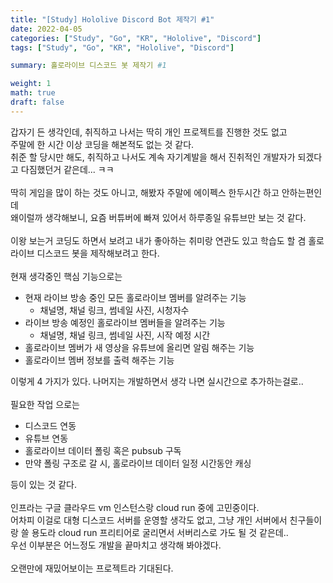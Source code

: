 ```yaml
---  
title: "[Study] Hololive Discord Bot 제작기 #1"  
date: 2022-04-05
categories: ["Study", "Go", "KR", "Hololive", "Discord"]  
tags: ["Study", "Go", "KR", "Hololive", "Discord"]

summary: 홀로라이브 디스코드 봇 제작기 #1

weight: 1
math: true
draft: false
---  
```


갑자기 든 생각인데, 취직하고 나서는 딱히 개인 프로젝트를 진행한 것도 없고 <br>
주말에 한 시간 이상 코딩을 해본적도 없는 것 같다.<br>
취준 할 당시만 해도, 취직하고 나서도 계속 자기계발을 해서 진취적인 개발자가 되겠다고 다짐했던거 같은데... ㅋㅋ<br>
<br>
딱히 게임을 많이 하는 것도 아니고, 해봤자 주말에 에이펙스 한두시간 하고 안하는편인데<br>
왜이럴까 생각해보니, 요즘 버튜버에 빠져 있어서 하루종일 유튜브만 보는 것 같다.<br>
<br>
이왕 보는거 코딩도 하면서 보려고 내가 좋아하는 취미랑 연관도 있고 학습도 할 겸 홀로라이브 디스코드 봇을 제작해보려고 한다.<br>
<br>
현재 생각중인 핵심 기능으로는
- 현재 라이브 방송 중인 모든 홀로라이브 멤버를 알려주는 기능
  - 채널명, 채널 링크, 썸네일 사진, 시청자수
- 라이브 방송 예정인 홀로라이브 멤버들을 알려주는 기능
  - 채널명, 채널 링크, 썸네일 사진, 시작 예정 시간
- 홀로라이브 멤버가 새 영상을 유튜브에 올리면 알림 해주는 기능
- 홀로라이브 멤버 정보를 출력 해주는 기능

이렇게 4 가지가 있다. 나머지는 개발하면서 생각 나면 실시간으로 추가하는걸로..
<br>
<br>
필요한 작업 으로는
- 디스코드 연동
- 유튜브 연동
- 홀로라이브 데이터 폴링 혹은 pubsub 구독
- 만약 폴링 구조로 갈 시, 홀로라이브 데이터 일정 시간동안 캐싱

등이 있는 것 같다.
<br>
<br>
인프라는 구글 클라우드 vm 인스턴스랑 cloud run 중에 고민중이다.<br>
어차피 이걸로 대형 디스코드 서버를 운영할 생각도 없고, 그냥 개인 서버에서 친구들이랑 쓸 용도라 cloud run 프리티어로 굴리면서 서버리스로 가도 될 것 같은데..<br>
우선 이부분은 어느정도 개발을 끝마치고 생각해 봐야겠다.<br>
<br>
오랜만에 재밌어보이는 프로젝트라 기대된다.
